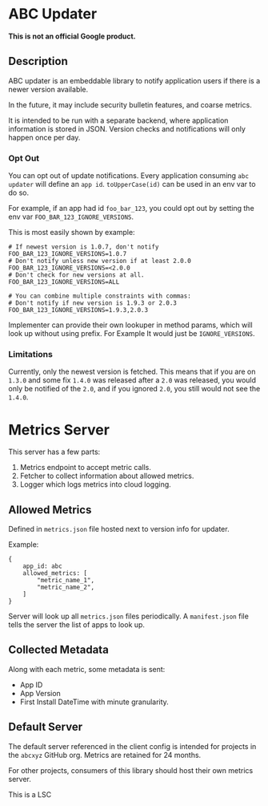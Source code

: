 # ABC Updater

**This is not an official Google product.**

## Description
ABC updater is an embeddable library to notify application users if there is
a newer version available.

In the future, it may include security bulletin features, and coarse metrics.

It is intended to be run with a separate backend, where application information
is stored in JSON. Version checks and notifications will only happen once per
day.

### Opt Out
You can opt out of update notifications. Every application consuming
`abc updater` will define an `app id`. `toUpperCase(id)` can be used in an
env var to do so.

For example, if an app had id `foo_bar_123`, you could opt out by setting the
env var `FOO_BAR_123_IGNORE_VERSIONS`.

This is most easily shown by example:

```shell
# If newest version is 1.0.7, don't notify
FOO_BAR_123_IGNORE_VERSIONS=1.0.7
# Don't notify unless new version if at least 2.0.0
FOO_BAR_123_IGNORE_VERSIONS=<2.0.0
# Don't check for new versions at all.
FOO_BAR_123_IGNORE_VERSIONS=ALL

# You can combine multiple constraints with commas:
# Don't notify if new version is 1.9.3 or 2.0.3 
FOO_BAR_123_IGNORE_VERSIONS=1.9.3,2.0.3
```

Implementer can provide their own lookuper in method params, which will
look up without using prefix. For Example It would just be `IGNORE_VERSIONS`.

### Limitations
Currently, only the newest version is fetched. This means that if you are on
`1.3.0` and some fix `1.4.0` was released after a `2.0` was released, you would
only be notified of the `2.0`, and if you ignored `2.0`, you still would not 
see the `1.4.0`.

# Metrics Server

This server has a few parts:

1. Metrics endpoint to accept metric calls.
2. Fetcher to collect information about allowed metrics.
3. Logger which logs metrics into cloud logging.


## Allowed Metrics
Defined in `metrics.json` file hosted next to version info for updater.

Example:
```
{
	app_id: abc
	allowed_metrics: [
		"metric_name_1",
		"metric_name_2",
	]
}
```

Server will look up all `metrics.json` files periodically. A `manifest.json`
file tells the server the list of apps to look up.

## Collected Metadata
Along with each metric, some metadata is sent:
- App ID
- App Version
- First Install DateTime with minute granularity.

## Default Server
The default server referenced in the client config is intended for projects in
the `abcxyz` GitHub org. Metrics are retained for 24 months.

For other projects, consumers of this library should host their own metrics
server.

This is a LSC
